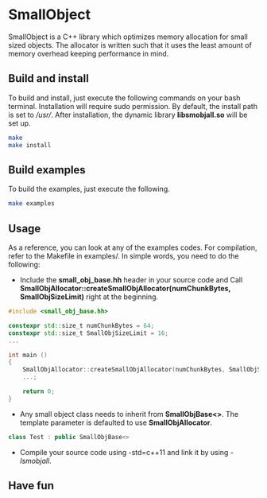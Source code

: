 # SmallObject

SmallObject is a C++ library which optimizes memory allocation for small sized objects. The allocator is written such that it uses the least amount of memory overhead keeping performance in mind.

## Build and install

To build and install, just execute the following commands on your bash terminal. Installation will require sudo permission. By default, the install path is set to _/usr/_. After installation, the dynamic library __libsmobjall.so__ will be set up.

```bash
make
make install
```

## Build examples

To build the examples, just execute the following.

```bash
make examples
```

## Usage

As a reference, you can look at any of the examples codes. For compilation, refer to the Makefile in examples/. In simple words, you need to do the following:
* Include the __small_obj_base.hh__ header in your source code and Call __SmallObjAllocator::createSmallObjAllocator(numChunkBytes, SmallObjSizeLimit)__ right at the beginning.

```c++
#include <small_obj_base.hh>

constexpr std::size_t numChunkBytes = 64;
constexpr std::size_t SmallObjSizeLimit = 16;
...

int main ()
{
    SmallObjAllocator::createSmallObjAllocator(numChunkBytes, SmallObjSizeLimit);
    ...;

    return 0;
}
```

* Any small object class needs to inherit from __SmallObjBase<>__. The template parameter is defaulted to use __SmallObjAllocator__.

```c++
class Test : public SmallObjBase<>
```

* Compile your source code using -std=c++11 and link it by using _-lsmobjall_.

## Have fun